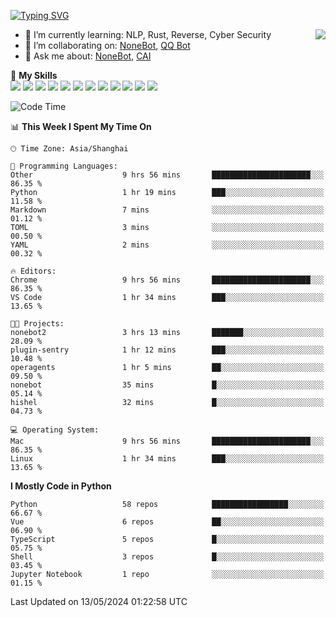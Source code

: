 [![Typing SVG](https://readme-typing-svg.herokuapp.com?size=25&duration=2500&color=8C43EA&vCenter=true&width=200&height=40&lines=Hi+there+%F0%9F%91%8B%F0%9F%8F%BB;I'm+yanyongyu)](https://git.io/typing-svg)

<a href="#">
  <img align="right" src="https://github-readme-stats.vercel.app/api?username=yanyongyu&count_private=true&show_icons=true&bg_color=15,f2f7fd,E0EAFC" />
</a>

- 🌱 I’m currently learning: NLP, Rust, Reverse, Cyber Security
- 👯 I’m collaborating on: [NoneBot](https://github.com/nonebot), [QQ Bot](https://github.com/Mrs4s/go-cqhttp)
- 💬 Ask me about: [NoneBot](https://github.com/nonebot), [CAI](https://github.com/cscs181/CAI)

🌟 **My Skills**  
![](https://img.shields.io/badge/-Python-3e74a2?style=flat-square&logo=Python&logoColor=fff)
![](https://img.shields.io/badge/-TypeScript-3178C6?style=flat-square&logo=TypeScript&logoColor=fff)
![](https://img.shields.io/badge/-Vue-4fc08d?style=flat-square&logo=Vue.js&logoColor=fff)
![](https://img.shields.io/badge/-React-2d98ce?style=flat-square&logo=React&logoColor=fff)
![](https://img.shields.io/badge/-FastAPI-009688?style=flat-square&logo=FastAPI&logoColor=fff)
![](https://img.shields.io/badge/-Linux-000000?style=flat-square&logo=Linux&logoColor=fff)
![](https://img.shields.io/badge/-Docker-2496ED?style=flat-square&logo=Docker&logoColor=fff)
![](https://img.shields.io/badge/-Kubernetes-326CE5?style=flat-square&logo=Kubernetes&logoColor=fff)
![](https://img.shields.io/badge/-GitHub%20Actions-2088FF?style=flat-square&logo=GitHubActions&logoColor=fff)
![](https://img.shields.io/badge/-PostgreSQL-4169E1?style=flat-square&logo=PostgreSQL&logoColor=fff)
![](https://img.shields.io/badge/-Redis-DC382D?style=flat-square&logo=Redis&logoColor=fff)
![](https://img.shields.io/badge/-MongoDB-47A248?style=flat-square&logo=MongoDB&logoColor=fff)

<!--START_SECTION:waka-->
![Code Time](http://img.shields.io/badge/Code%20Time-6%2C055%20hrs%2017%20mins-blue)

📊 **This Week I Spent My Time On** 

```text
🕑︎ Time Zone: Asia/Shanghai

💬 Programming Languages: 
Other                    9 hrs 56 mins       ██████████████████████░░░   86.35 % 
Python                   1 hr 19 mins        ███░░░░░░░░░░░░░░░░░░░░░░   11.58 % 
Markdown                 7 mins              ░░░░░░░░░░░░░░░░░░░░░░░░░   01.12 % 
TOML                     3 mins              ░░░░░░░░░░░░░░░░░░░░░░░░░   00.50 % 
YAML                     2 mins              ░░░░░░░░░░░░░░░░░░░░░░░░░   00.32 % 

🔥 Editors: 
Chrome                   9 hrs 56 mins       ██████████████████████░░░   86.35 % 
VS Code                  1 hr 34 mins        ███░░░░░░░░░░░░░░░░░░░░░░   13.65 % 

🐱‍💻 Projects: 
nonebot2                 3 hrs 13 mins       ███████░░░░░░░░░░░░░░░░░░   28.09 % 
plugin-sentry            1 hr 12 mins        ███░░░░░░░░░░░░░░░░░░░░░░   10.48 % 
operagents               1 hr 5 mins         ██░░░░░░░░░░░░░░░░░░░░░░░   09.50 % 
nonebot                  35 mins             █░░░░░░░░░░░░░░░░░░░░░░░░   05.14 % 
hishel                   32 mins             █░░░░░░░░░░░░░░░░░░░░░░░░   04.73 % 

💻 Operating System: 
Mac                      9 hrs 56 mins       ██████████████████████░░░   86.35 % 
Linux                    1 hr 34 mins        ███░░░░░░░░░░░░░░░░░░░░░░   13.65 % 
```

**I Mostly Code in Python** 

```text
Python                   58 repos            █████████████████░░░░░░░░   66.67 % 
Vue                      6 repos             ██░░░░░░░░░░░░░░░░░░░░░░░   06.90 % 
TypeScript               5 repos             █░░░░░░░░░░░░░░░░░░░░░░░░   05.75 % 
Shell                    3 repos             █░░░░░░░░░░░░░░░░░░░░░░░░   03.45 % 
Jupyter Notebook         1 repo              ░░░░░░░░░░░░░░░░░░░░░░░░░   01.15 % 
```




 Last Updated on 13/05/2024 01:22:58 UTC
<!--END_SECTION:waka-->
